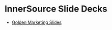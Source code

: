 # InnerSource Slide Decks

- [Golden Marketing Slides](https://docs.google.com/presentation/d/1i6WbFBZHUBfYK50zm8DqRUIdgeXtvaqar9cF_f9zQPY)

